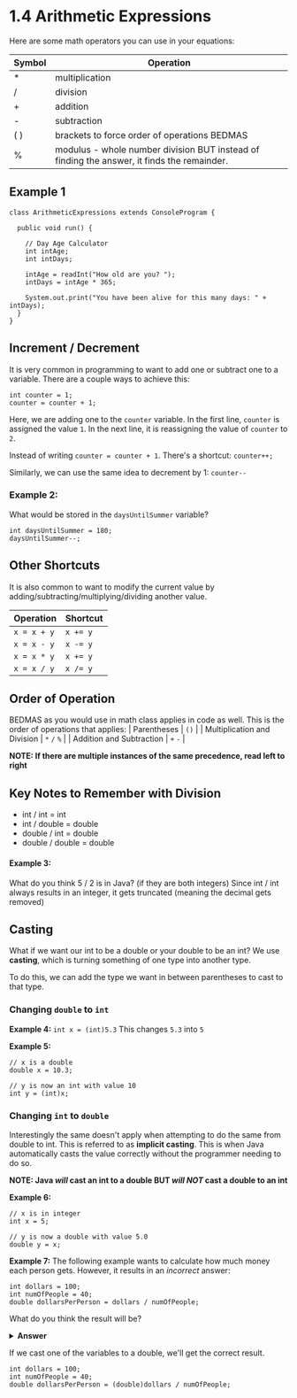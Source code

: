 # 1.4 Arithmetic Expressions

Here are some math operators you can use in your equations:  

| Symbol |Operation|
|---|---|
|*| multiplication|
|/| division|
|+ | addition|
|- | subtraction|
|( )| brackets to force order of operations BEDMAS|
|% | modulus - whole number division BUT instead of finding the answer, it finds the remainder.|

## Example 1
```
class ArithmeticExpressions extends ConsoleProgram {
  
  public void run() {
    
    // Day Age Calculator
    int intAge;
    int intDays;

    intAge = readInt("How old are you? ");
    intDays = intAge * 365;

    System.out.print("You have been alive for this many days: " + intDays);
  }
}
```

## Increment / Decrement
It is very common in programming to want to add one or subtract one to a variable.
There are a couple ways to achieve this:
```
int counter = 1;
counter = counter + 1;
```
Here, we are adding one to the `counter` variable. In the first line, `counter` is assigned the value `1`. In the next line, it is reassigning the value of `counter` to `2`.

Instead of writing `counter = counter + 1`. There's a shortcut:
`counter++;`

Similarly, we can use the same idea to decrement by 1:
`counter--`

### Example 2:
What would be stored in the `daysUntilSummer` variable?
```
int daysUntilSummer = 180;
daysUntilSummer--;
```

## Other Shortcuts
It is also common to want to modify the current value by adding/subtracting/multiplying/dividing another value.

| Operation | Shortcut |
| --------- | -------- |
| `x = x + y` | `x += y` |
| `x = x - y` | `x -= y` |
| `x = x * y` | `x += y` |
| `x = x / y` | `x /= y` |

## Order of Operation
BEDMAS as you would use in math class applies in code as well. This is the order of operations that applies:
| Parentheses | `()` |
| Multiplication and Division | `*` `/` `%` |
| Addition and Subtraction | `+` `-` |

**NOTE: If there are multiple instances of the same precedence, read left to right**

## Key Notes to Remember with Division
* int / int = int
* int / double = double
* double / int = double
* double / double = double

#### Example 3:
What do you think 5 / 2 is in Java? (if they are both integers)
Since int / int always results in an integer, it gets truncated (meaning the decimal gets removed)

## Casting
What if we want our int to be a double or your double to be an int?
We use **casting**, which is turning something of one type into another type.

To do this, we can add the type we want in between parentheses to cast to that type.

### Changing `double` to `int`
**Example 4:**
`int x = (int)5.3`
This changes `5.3` into `5`

**Example 5:**
```
// x is a double
double x = 10.3;

// y is now an int with value 10
int y = (int)x;
```
### Changing `int` to `double`
Interestingly the same doesn't apply when attempting to do the same from double to int. This is referred to as **implicit casting**. This is when Java automatically casts the value correctly without the programmer needing to do so. 

**NOTE: Java _will_ cast an int to a double BUT _will NOT_ cast a double to an int**

**Example 6:**
```
// x is in integer
int x = 5;

// y is now a double with value 5.0
double y = x;
```

**Example 7:**
The following example wants to calculate how much money each person gets. However, it results in an _incorrect_ answer:
```
int dollars = 100;
int numOfPeople = 40;
double dollarsPerPerson = dollars / numOfPeople;
```
What do you think the result will be?
<details>
<summary> <b>Answer</b> </summary>
  2.0
</details>

If we cast one of the variables to a double, we'll get the correct result.
```
int dollars = 100;
int numOfPeople = 40;
double dollarsPerPerson = (double)dollars / numOfPeople;
```
